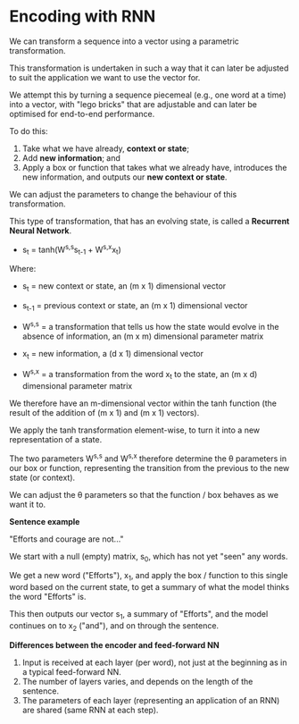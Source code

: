 # Encoding with RNN

We can transform a sequence into a vector using a parametric transformation.

This transformation is undertaken in such a way that it can later be adjusted to suit the application we want to use the vector for.

We attempt this by turning a sequence piecemeal (e.g., one word at a time) into a vector, with "lego bricks" that are adjustable and can later be optimised for end-to-end performance.

To do this:

1. Take what we have already, **context or state**;
2. Add **new information**; and
3. Apply a box or function that takes what we already have, introduces the new information, and outputs our **new context or state**.

We can adjust the parameters to change the behaviour of this transformation.

This type of transformation, that has an evolving state, is called a **Recurrent Neural Network**.

- s<sub>t</sub> = tanh(W<sup>s,s</sup>s<sub>t-1</sub> + W<sup>s,x</sup>x<sub>t</sub>)

Where:

- s<sub>t</sub> = new context or state, an (m x 1) dimensional vector

- s<sub>t-1</sub> = previous context or state, an (m x 1) dimensional vector

- W<sup>s,s</sup> = a transformation that tells us how the state would evolve in the absence of information, an (m x m) dimensional parameter matrix

- x<sub>t</sub> = new information, a (d x 1) dimensional vector

- W<sup>s,x</sup> = a transformation from the word x<sub>t</sub> to the state, an (m x d) dimensional parameter matrix

We therefore have an m-dimensional vector within the tanh function (the result of the addition of (m x 1) and (m x 1) vectors).

We apply the tanh transformation element-wise, to turn it into a new representation of a state.

The two parameters W<sup>s,s</sup> and W<sup>s,x</sup> therefore determine the θ parameters in our box or function, representing the transition from the previous to the new state (or context).

We can adjust the θ parameters so that the function / box behaves as we want it to.

**Sentence example**

"Efforts and courage are not..."

We start with a null (empty) matrix, s<sub>0</sub>, which has not yet "seen" any words.

We get a new word ("Efforts"), x<sub>1</sub>, and apply the box / function to this single word based on the current state, to get a summary of what the model thinks the word "Efforts" is.

This then outputs our vector s<sub>1</sub>, a summary of "Efforts", and the model continues on to x<sub>2</sub> ("and"), and on through the sentence.

**Differences between the encoder and feed-forward NN**

1. Input is received at each layer (per word), not just at the beginning as in a typical feed-forward NN.
2. The number of layers varies, and depends on the length of the sentence.
3. The parameters of each layer (representing an application of an RNN) are shared (same RNN at each step).
